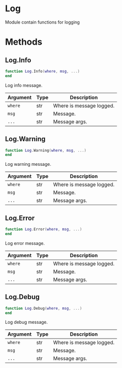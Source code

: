 # Log

Module contain functions for logging

# Methods

## Log.Info

```lua
function Log.Info(where, msg, ...)
end
```

Log info message.

Argument | Type | Description
---------|------|-------------------------
`where`  | str  | Where is message logged.
`msg`    | str  | Message.
`...`    | str  | Message args.

## Log.Warning

```lua
function Log.Warning(where, msg, ...)
end
```

Log warning message.

Argument | Type | Description
---------|------|-------------------------
`where`  | str  | Where is message logged.
`msg`    | str  | Message.
`...`    | str  | Message args.

## Log.Error

```lua
function Log.Error(where, msg, ...)
end
```

Log error message.

Argument | Type | Description
---------|------|-------------------------
`where`  | str  | Where is message logged.
`msg`    | str  | Message.
`...`    | str  | Message args.

## Log.Debug

```lua
function Log.Debug(where, msg, ...)
end
```

Log debug message.

Argument | Type | Description
---------|------|-------------------------
`where`  | str  | Where is message logged.
`msg`    | str  | Message.
`...`    | str  | Message args.
